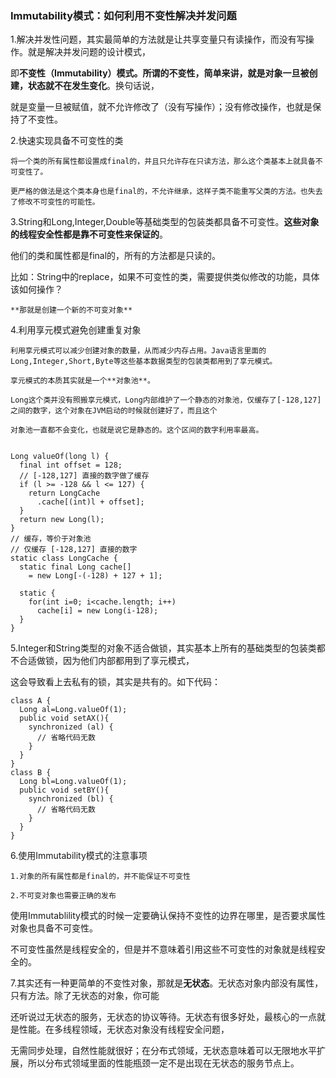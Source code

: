 ### Immutability模式：如何利用不变性解决并发问题

1.解决并发性问题，其实最简单的方法就是让共享变量只有读操作，而没有写操作。就是解决并发问题的设计模式，

即**不变性（Immutability）模式。所谓的不变性，简单来讲，就是对象一旦被创建，状态就不在发生变化**。换句话说，

就是变量一旦被赋值，就不允许修改了（没有写操作）；没有修改操作，也就是保持了不变性。


2.快速实现具备不可变性的类
    
    将一个类的所有属性都设置成final的，并且只允许存在只读方法，那么这个类基本上就具备不可变性了。
    
    更严格的做法是这个类本身也是final的，不允许继承，这样子类不能重写父类的方法。也失去了修改不可变性的可能性。
    
3.String和Long,Integer,Double等基础类型的包装类都具备不可变性。**这些对象的线程安全性都是靠不可变性来保证的**。

他们的类和属性都是final的，所有的方法都是只读的。

比如：String中的replace，如果不可变性的类，需要提供类似修改的功能，具体该如何操作？

    **那就是创建一个新的不可变对象**
    
4.利用享元模式避免创建重复对象

    利用享元模式可以减少创建对象的数量，从而减少内存占用。Java语言里面的Long,Integer,Short,Byte等这些基本数据类型的包装类都用到了享元模式。
    
    享元模式的本质其实就是一个**对象池**。
    
    Long这个类并没有照搬享元模式，Long内部维护了一个静态的对象池，仅缓存了[-128,127]之间的数字，这个对象在JVM启动的时候就创建好了，而且这个
    
    对象池一直都不会变化，也就是说它是静态的。这个区间的数字利用率最高。
    
    
    Long valueOf(long l) {
      final int offset = 128;
      // [-128,127] 直接的数字做了缓存
      if (l >= -128 && l <= 127) { 
        return LongCache
          .cache[(int)l + offset];
      }
      return new Long(l);
    }
    // 缓存，等价于对象池
    // 仅缓存 [-128,127] 直接的数字
    static class LongCache {
      static final Long cache[] 
        = new Long[-(-128) + 127 + 1];
    
      static {
        for(int i=0; i<cache.length; i++)
          cache[i] = new Long(i-128);
      }
    }


5.Integer和String类型的对象不适合做锁，其实基本上所有的基础类型的包装类都不合适做锁，因为他们内部都用到了享元模式，

这会导致看上去私有的锁，其实是共有的。如下代码：

    class A {
      Long al=Long.valueOf(1);
      public void setAX(){
        synchronized (al) {
          // 省略代码无数
        }
      }
    }
    class B {
      Long bl=Long.valueOf(1);
      public void setBY(){
        synchronized (bl) {
          // 省略代码无数
        }
      }
    }


6.使用Immutability模式的注意事项

    1.对象的所有属性都是final的，并不能保证不可变性
    
    2.不可变对象也需要正确的发布
    
  使用Immutablility模式的时候一定要确认保持不变性的边界在哪里，是否要求属性对象也具备不可变性。
  
  
  不可变性虽然是线程安全的，但是并不意味着引用这些不可变性的对象就是线程安全的。
  
  
7.其实还有一种更简单的不变性对象，那就是**无状态**。无状态对象内部没有属性，只有方法。除了无状态的对象，你可能
    
   还听说过无状态的服务，无状态的协议等待。无状态有很多好处，最核心的一点就是性能。在多线程领域，无状态对象没有线程安全问题，
   
   无需同步处理，自然性能就很好；在分布式领域，无状态意味着可以无限地水平扩展，所以分布式领域里面的性能瓶颈一定不是出现在无状态的服务节点上。   
 
























